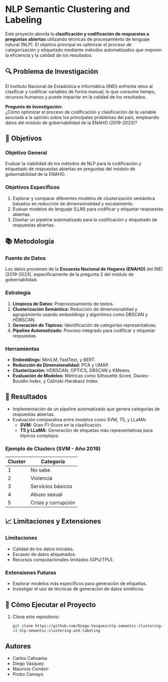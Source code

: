 # NLP Semantic Clustering and Labeling

Este proyecto aborda la **clasificación y codificación de respuestas a preguntas abiertas** utilizando técnicas de procesamiento de lenguaje natural (NLP). El objetivo principal es optimizar el proceso de categorización y etiquetado mediante métodos automatizados que mejoren la eficiencia y la calidad de los resultados.

## 🔍 Problema de Investigación
El Instituto Nacional de Estadística e Informática (INEI) enfrenta retos al clasificar y codificar variables de forma manual, lo que consume tiempo, recursos humanos y puede impactar en la calidad de los resultados.

**Pregunta de Investigación:**  
¿Cómo optimizar el proceso de codificación y clasificación de la variable asociada a la opinión sobre los principales problemas del país, empleando datos del módulo de gobernabilidad de la ENAHO (2019-2023)?

## 🎯 Objetivos

### Objetivo General
Evaluar la viabilidad de los métodos de NLP para la codificación y etiquetado de respuestas abiertas en preguntas del módulo de gobernabilidad de la ENAHO.

### Objetivos Específicos
1. Explorar y comparar diferentes modelos de clusterización semántica basados en reducción de dimensionalidad y escalamiento.
2. Evaluar modelos de lenguaje (LLM) para codificar y etiquetar respuestas abiertas.
3. Diseñar un pipeline automatizado para la codificación y etiquetado de respuestas abiertas.

## 📚 Metodología

### Fuente de Datos
Los datos provienen de la **Encuesta Nacional de Hogares (ENAHO)** del INEI (2019-2023), específicamente de la pregunta 2 del módulo de gobernabilidad.

### Estrategia
1. **Limpieza de Datos:** Preprocesamiento de textos.
2. **Clusterización Semántica:** Reducción de dimensionalidad y agrupamiento usando embeddings y algoritmos como DBSCAN y HDBSCAN.
3. **Generación de Tópicos:** Identificación de categorías representativas.
4. **Pipeline Automatizado:** Proceso integrado para codificar y etiquetar respuestas.

### Herramientas
- **Embeddings:** MiniLM, FastText, y BERT.
- **Reducción de Dimensionalidad:** PCA y UMAP.
- **Clusterización:** HDBSCAN, OPTICS, DBSCAN y KMeans.
- **Evaluación de Modelos:** Métricas como Silhouette Score, Davies-Bouldin Index, y Calinski-Harabasz Index.

## 🔬 Resultados
- Implementación de un pipeline automatizado que genera categorías de respuestas abiertas.
- Evaluación comparativa entre modelos como SVM, T5, y LLaMA:
  - **SVM:** Gran F1-Score en la clasificación.
  - **T5 y LLaMA:** Generación de etiquetas más representativas para tópicos complejos.

### Ejemplo de Clusters (SVM - Año 2019)
| Cluster   | Categoría            |
|-----------|----------------------|
| 1         | No sabe             |
| 2         | Violencia           |
| 3         | Servicios básicos   |
| 4         | Abuso sexual        |
| 5         | Crisis y corrupción |

## 📈 Limitaciones y Extensiones

### Limitaciones
- Calidad de los datos iniciales.
- Escasez de datos etiquetados.
- Recursos computacionales limitados (GPU/TPU).

### Extensiones Futuras
- Explorar modelos más específicos para generación de etiquetas.
- Investigar el uso de técnicas de generación de datos sintéticos.

## 🚀 Cómo Ejecutar el Proyecto

1. Clona este repositorio:
   ```bash
   git clone https://github.com/Diego-Vasquez/nlp-semantic-clustering-and-labeling.git
   cd nlp-semantic-clustering-and-labeling


## Autores
- Carlos Cahuama
- Diego Vásquez
- Mauricio Condori
- Probo Camayo